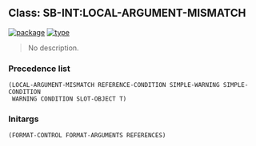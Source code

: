 ## Class: SB-INT:LOCAL-ARGUMENT-MISMATCH
[![package](https://img.shields.io/badge/Package-SB--INT-5f9ea0.svg?style=social&colorA=999999)](../) [![type](https://img.shields.io/badge/Type-Class-5f9ea0.svg?style=social&colorA=999999)](../#class) 

> No description.

### Precedence list
```
(LOCAL-ARGUMENT-MISMATCH REFERENCE-CONDITION SIMPLE-WARNING SIMPLE-CONDITION
 WARNING CONDITION SLOT-OBJECT T)
```
### Initargs
```
(FORMAT-CONTROL FORMAT-ARGUMENTS REFERENCES)
```
